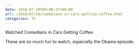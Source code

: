 ```yaml
---
date: 2018-07-28T09:00:27+00:00
url: /2018/07/28/comedians-in-cars-getting-coffee.html
categories: TV
---
```

Watched Comedians in Cars Getting Coffee.

These are so much fun to watch, especially the Obama episode.


